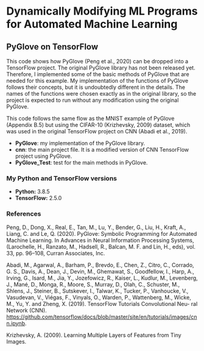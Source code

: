 
# Dynamically Modifying ML Programs for Automated Machine Learning

## PyGlove on TensorFlow

This code shows how PyGlove (Peng et al., 2020) can be dropped into a TensorFlow project. The original PyGlove library has not been released yet. Therefore, I implemented some of the
basic methods of PyGlove that are needed for this example. My implementation of the
functions of PyGlove follows their concepts, but it is undoubtedly different in the details.
The names of the functions were chosen exactly as in the original library, so the
project is expected to run without any modification using the original PyGlove.

This code follows the same flow as the MNIST example of PyGlove (Appendix B.5) but
using the CIFAR-10 (Krizhevsky, 2009) dataset, which was used in the original TensorFlow
project on CNN (Abadi et al., 2019).

- **PyGlove**: my implementation of the PyGlove library.
- **cnn**: the main project file. It is a modified version of CNN TensorFlow project using PyGlove.
- **PyGlove_Test**: test for the main methods in PyGlove.

### My Python and TensorFlow versions

- **Python:** 3.8.5 
- **TensorFlow:** 2.5.0


### References

Peng, D., Dong, X., Real, E., Tan, M., Lu, Y., Bender, G., Liu, H., Kraft, A., Liang, C. and
Le, Q. (2020). PyGlove: Symbolic Programming for Automated Machine Learning.
In Advances in Neural Information Processing Systems, (Larochelle, H., Ranzato, M.,
Hadsell, R., Balcan, M. F. and Lin, H., eds), vol. 33, pp. 96–108, Curran Associates, Inc.

Abadi, M., Agarwal, A., Barham, P., Brevdo, E., Chen, Z., Citro, C., Corrado, G. S., Davis,
A., Dean, J., Devin, M., Ghemawat, S., Goodfellow, I., Harp, A., Irving, G., Isard, M., Jia,
Y., Jozefowicz, R., Kaiser, L., Kudlur, M., Levenberg, J., Mané, D., Monga, R., Moore, S.,
Murray, D., Olah, C., Schuster, M., Shlens, J., Steiner, B., Sutskever, I., Talwar, K., Tucker,
P., Vanhoucke, V., Vasudevan, V., Viégas, F., Vinyals, O., Warden, P., Wattenberg, M.,
Wicke, M., Yu, Y. and Zheng, X. (2019). TensorFlow Tutorials Convolutional Neu-
ral Network (CNN). https://github.com/tensorflow/docs/blob/master/site/en/tutorials/images/cnn.ipynb.


Krizhevsky, A. (2009). Learning Multiple Layers of Features from Tiny Images.
